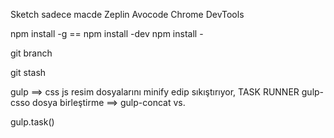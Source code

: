 Sketch sadece macde
Zeplin
Avocode
Chrome DevTools

npm install <package name> -g ==
npm install <package name> -dev
npm install <package name> -

git branch

git stash

gulp ==> css js resim dosyalarını minify edip sıkıştırıyor, TASK RUNNER
gulp-csso
dosya birleştirme ==> gulp-concat
vs.

gulp.task()
